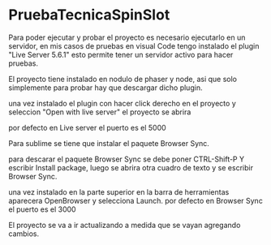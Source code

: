 # PruebaTecnicaSpinSlot

Para poder ejecutar y probar el proyecto es necesario ejecutarlo en un servidor, en mis casos de pruebas en visual Code tengo instalado el plugin
"Live Server 5.6.1" esto permite tener un servidor activo para hacer pruebas.

El proyecto tiene instalado en nodulo de phaser y node, asi que solo simplemente para probar hay que descargar dicho plugin.

una vez instalado el plugin con hacer click derecho en el proyecto y seleccion "Open with live server" el proyecto se abrira

por defecto en Live server el puerto es el 5000

Para sublime se tiene que instalar el paquete Browser Sync.

para descarar el paquete Browser Sync se debe poner CTRL-Shift-P
Y escribir Install package, luego se abrira otra cuadro de texto y se escribir Browser Sync.

una vez instalado en la parte superior en la barra de herramientas aparecera OpenBrowser y selecciona Launch.
por defecto en Browser Sync el puerto es el 3000

El proyecto se va a ir actualizando a medida que se vayan agregando cambios.

